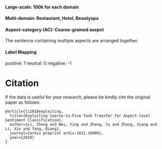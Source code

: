 
#### Large-scale: 100k for each domain

#### Multi-domain: Restaurant, Hotel, Beautyspa

#### Aspect-category (AC): Coarse-grained asepct

The sentence containing multiple aspects are arranged together.

#### Label Mapping

positive: 1 neutral: 0 negative: -1


# Citation

If the data is useful for your research, please be kindly cite the original paper as follows:

```
@article{li2018exploiting,
  title={Exploiting Coarse-to-Fine Task Transfer for Aspect-level Sentiment Classification},
  author={Li, Zheng and Wei, Ying and Zhang, Yu and Zhang, Xiang and Li, Xin and Yang, Qiang},
  journal={arXiv preprint arXiv:1811.10999},
  year={2018}
}
```
